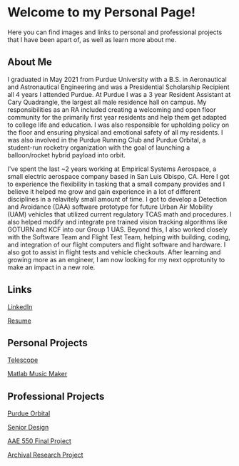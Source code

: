 # Welcome to my Personal Page!

Here you can find images and links to personal and professional projects that I have been apart of, as well as learn more about me.

## About Me

I graduated in May 2021 from Purdue University with a B.S. in Aeronautical and Astronautical Engineering and was a Presidential Scholarship Recipient all 4 years I attended Purdue. At Purdue I was a 3 year Resident Assistant at Cary Quadrangle, the largest all male residence hall on campus. My responsibilities as an RA included creating a welcoming and open floor community for the primarily first year residents and help them get adapted to college life and education. I was also responsible for upholding policy on the floor and ensuring physical and emotional safety of all my residents. I was also involved in the Purdue Running Club and Purdue Orbital, a student-run rocketry organization with the goal of launching a balloon/rocket hybrid payload into orbit. 

I've spent the last ~2 years working at Empirical Systems Aerospace, a small electric aerospace company based in San Luis Obispo, CA. Here I got to experience the flexibility in tasking that a small company provides and I believe it helped me grow and gain experience in a lot of different disciplines in a relavitely small amount of time. I got to develop a Detection and Avoidance (DAA) software prototype for future Urban Air Mobility (UAM) vehicles that utilized current regulatory TCAS math and procedures. I also helped modify and integrate pre trained vision tracking algorithms like GOTURN and KCF into our Group 1 UAS. Beyond this, I also worked closely with the Software Team and Flight Test Team, helping with building, coding, and integration of our flight computers and flight software and hardware. I also got to assist in flight tests and vehicle checkouts. After learning and growing more as an engineer, I am now looking for my next opprotunity to make an impact in a new role. 

## Links 
[LinkedIn](https://www.linkedin.com/in/sam-conkle-a8556b196/)

[Resume](https://sconkle.github.io/Resume-2023.pdf)
## Personal Projects 
[Telescope](https://sconkle.github.io/telescope)

[Matlab Music Maker](https://sconkle.github.io/Matlab-Music)

## Professional Projects 
[Purdue Orbital](https://sconkle.github.io/Purdue_Orbital)

[Senior Design](https://sconkle.github.io/Senior-Design-Project)

[AAE 550 Final Project](https://sconkle.github.io/aae550)

[Archival Research Project](https://sconkle.github.io/Research-Project)

